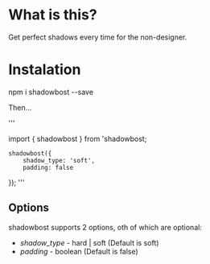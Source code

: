 # What is this?

Get perfect shadows every time for the non-designer.

# Instalation
npm i shadowbost --save

Then...

'''

import { shadowbost } from 'shadowbost;

    shadowbost({
        shadow_type: 'soft',
        padding: false
});
'''

## Options
shadowbost supports 2 options, oth of which are optional:

* *shadow_type* - hard | soft (Default is soft)
* *padding* - boolean (Default is false)